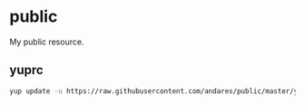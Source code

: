# public

My public resource.

## yuprc

```bash
yup update -u https://raw.githubusercontent.com/andares/public/master/yuprc/general.zsh
```
